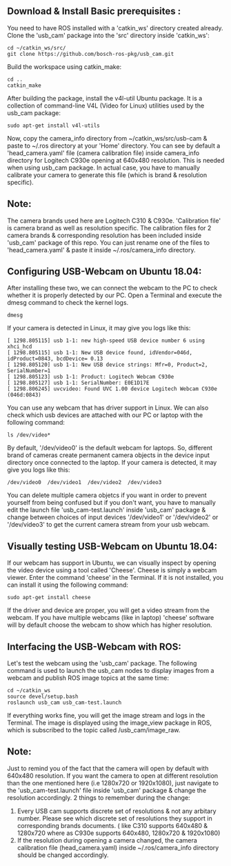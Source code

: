 ## Download & Install Basic prerequisites :
You need to have ROS installed with a 'catkin_ws' directory created already. Clone the 'usb_cam' package into the 'src' directory inside 'catkin_ws':
```
cd ~/catkin_ws/src/
git clone https://github.com/bosch-ros-pkg/usb_cam.git
```
Build the workspace using catkin_make:
```
cd ..
catkin_make
```
After building the package, install the v4l-util Ubuntu package. It is a collection of command-line V4L (Video for Linux) utilities used by the usb_cam package:
```
sudo apt-get install v4l-utils
```
Now, copy the camera_info directory from ~/catkin_ws/src/usb-cam & paste to ~/.ros directory at your 'Home' directory. You can see by default a 'head_camera.yaml' file (camera calibration file) inside camera_info directory for Logitech C930e opening at 640x480 resolution. This is needed when using usb_cam package. In actual case, you have to manually calibrate your camera to generate this file (which is brand & resolution specific). 
## Note: 
The camera brands used here are Logitech C310 & C930e. 'Calibration file' is camera brand as well as resolution specific. The calibration files for 2 camera brands & corresponding resolution has been included inside 'usb_cam' package of this repo. You can just rename one of the files to 'head_camera.yaml' & paste it inside ~/.ros/camera_info directory.  
## Configuring USB-Webcam on Ubuntu 18.04:
After installing these two, we can connect the webcam to the PC to check whether it is properly detected by our PC. Open a Terminal and execute the dmesg command to check the kernel logs. 
```
dmesg
```
If your camera is detected in Linux, it may give you logs like this: 
```
[ 1298.805115] usb 1-1: new high-speed USB device number 6 using xhci_hcd
[ 1298.805115] usb 1-1: New USB device found, idVendor=046d, idProduct=0843, bcdDevice= 0.13
[ 1298.805120] usb 1-1: New USB device strings: Mfr=0, Product=2, SerialNumber=1
[ 1298.805123] usb 1-1: Product: Logitech Webcam C930e
[ 1298.805127] usb 1-1: SerialNumber: E0E1D17E
[ 1298.806245] uvcvideo: Found UVC 1.00 device Logitech Webcam C930e (046d:0843)
```
You can use any webcam that has driver support in Linux. We can also check which usb devices are attached with our PC or laptop with the following command:
```
ls /dev/video*
```
By default, '/dev/video0' is the default webcam for laptops. So, different brand of cameras create permanent camera objects in the device input directory once connected to the laptop. If your camera is detected, it may give you logs like this:
```
/dev/video0  /dev/video1  /dev/video2  /dev/video3
```
You can delete multiple camera objetcs if you want in order to prevent yourself from being confused but if you don't want, you have to manually edit the launch file 'usb_cam-test.launch' inside 'usb_cam' package & change between choices of input devices '/dev/video1' or '/dev/video2' or '/dev/video3' to get the current camera stream from your usb webcam.    
## Visually testing USB-Webcam on Ubuntu 18.04:
If our webcam has support in Ubuntu, we can visually inspect by opening the video device using a tool called 'Cheese'. Cheese is simply a webcam viewer. Enter the command 'cheese' in the Terminal. If it is not installed, you can install it using the following command:
```
sudo apt-get install cheese
```
If the driver and device are proper, you will get a video stream from the webcam. If you have multiple webcams (like in laptop) 'cheese' software will by default choose the webcam to show which has higher resolution.
## Interfacing the USB-Webcam with ROS:
Let's test the webcam using the 'usb_cam' package. The following command is used to launch the usb_cam nodes to display images from a webcam and publish ROS image topics at the same time:
```
cd ~/catkin_ws
source devel/setup.bash
roslaunch usb_cam usb_cam-test.launch
```
If everything works fine, you will get the image stream and logs in the Terminal. The image is displayed using the image_view package in ROS, which is subscribed to the topic called /usb_cam/image_raw.
## Note:
Just to remind you of the fact that the camera will open by default with 640x480 resolution. If you want the camera to open at different resolution than the one mentioned here (i.e 1280x720 or 1920x1080), just navigate to the 'usb_cam-test.launch' file inside 'usb_cam' package  & change the resolution accordingly. 2 things to remember during the change:
1. Every USB cam supports discrete set of resolutions & not any arbitary number. Please see which discrete set of resolutions they support in corresponding brands documents. ( like C310 supports 640x480 & 1280x720 where as C930e supports 640x480, 1280x720 & 1920x1080)
2. If the resolution during opening a camera changed, the camera calibration file (head_camera.yaml) inside ~/.ros/camera_info directory should be changed accordingly.

